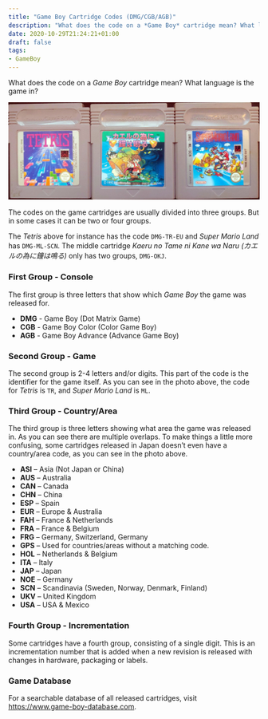 ```yaml
---
title: "Game Boy Cartridge Codes (DMG/CGB/AGB)"
description: "What does the code on a *Game Boy* cartridge mean? What language is the game in?"
date: 2020-10-29T21:24:21+01:00
draft: false
tags:
- GameBoy
---
```


What does the code on a *Game Boy* cartridge mean? What language is the game in?

![Gameboy Cartridges](./images/cartridges.jpg)

The codes on the game cartridges are usually divided into three groups.
But in some cases it can be two or four groups.

The *Tetris* above for instance has the code `DMG-TR-EU` and *Super Mario Land* has `DMG-ML-SCN`.
The middle cartridge *Kaeru no Tame ni Kane wa Naru (カエルの為に鐘は鳴る)* only has two groups, `DMG-OKJ`.

### First Group - Console
The first group is three letters that show which *Game Boy* the game was released for.

- **DMG** - Game Boy (Dot Matrix Game)
- **CGB** - Game Boy Color (Color Game Boy)
- **AGB** - Game Boy Advance (Advance Game Boy)

### Second Group - Game
The second group is 2-4 letters and/or digits. This part of the code is the identifier for the game itself.
As you can see in the photo above, the code for *Tetris* is `TR`, and *Super Mario Land* is `ML`.

### Third Group - Country/Area
The third group is three letters showing what area the game was released in.
As you can see there are multiple overlaps.
To make things a little more confusing, some cartridges released in Japan doesn’t even have a country/area code, as you can see in the photo above.

- **ASI** – Asia (Not Japan or China)
- **AUS** – Australia
- **CAN** – Canada
- **CHN** – China
- **ESP** – Spain
- **EUR** – Europe & Australia
- **FAH** – France & Netherlands
- **FRA** – France & Belgium
- **FRG** – Germany, Switzerland, Germany
- **GPS** – Used for countries/areas without a matching code.
- **HOL** – Netherlands & Belgium
- **ITA** – Italy
- **JAP** – Japan
- **NOE** – Germany
- **SCN** – Scandinavia (Sweden, Norway, Denmark, Finland)
- **UKV** – United Kingdom
- **USA** – USA & Mexico

### Fourth Group - Incrementation
Some cartridges have a fourth group, consisting of a single digit.
This is an incrementation number that is added when a new revision is released with changes in hardware, packaging or labels.

### Game Database
For a searchable database of all released cartridges, visit https://www.game-boy-database.com.